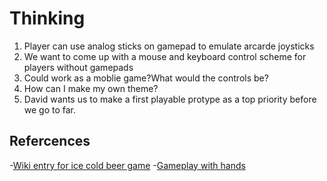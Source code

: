 # Thinking
1. Player can use analog sticks on gamepad to emulate arcarde joysticks
1. We want to come up with a mouse and keyboard control scheme for players without gamepads
1. Could work as a moblie game?What would the controls be?
1. How can I make my own theme?
1. David wants us to make a first playable protype as a top priority before we go to far.


## Refercences
-[Wiki entry for ice cold beer game](https://en.wikipedia.org/wiki/Ice_Cold_Beer)
-[Gameplay with hands](https://www.youtube.com/watch?v=-uOwARIPkDc)
